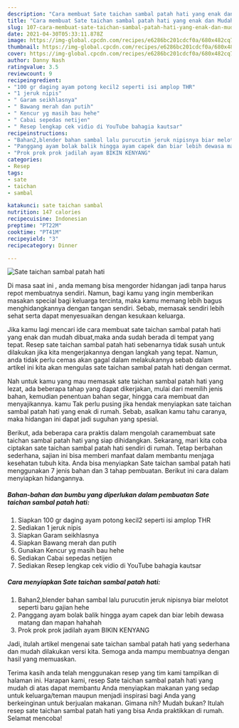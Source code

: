 ```yaml
---
description: "Cara membuat Sate taichan sambal patah hati yang enak dan Mudah Dibuat"
title: "Cara membuat Sate taichan sambal patah hati yang enak dan Mudah Dibuat"
slug: 107-cara-membuat-sate-taichan-sambal-patah-hati-yang-enak-dan-mudah-dibuat
date: 2021-04-30T05:33:11.878Z
image: https://img-global.cpcdn.com/recipes/e6286bc201cdcf0a/680x482cq70/sate-taichan-sambal-patah-hati-foto-resep-utama.jpg
thumbnail: https://img-global.cpcdn.com/recipes/e6286bc201cdcf0a/680x482cq70/sate-taichan-sambal-patah-hati-foto-resep-utama.jpg
cover: https://img-global.cpcdn.com/recipes/e6286bc201cdcf0a/680x482cq70/sate-taichan-sambal-patah-hati-foto-resep-utama.jpg
author: Danny Nash
ratingvalue: 3.5
reviewcount: 9
recipeingredient:
- "100 gr daging ayam potong kecil2 seperti isi amplop THR"
- "1 jeruk nipis"
- " Garam seikhlasnya"
- " Bawang merah dan putih"
- " Kencur yg masih bau hehe"
- " Cabai sepedas netijen"
- " Resep lengkap cek vidio di YouTube bahagia kautsar"
recipeinstructions:
- "Bahan2,blender bahan sambal lalu purucutin jeruk nipisnya biar melotot seperti baru gajian hehe"
- "Panggang ayam bolak balik hingga ayam capek dan biar lebih dewasa matang dan mapan hahahah"
- "Prok prok prok jadilah ayam BIKIN KENYANG"
categories:
- Resep
tags:
- sate
- taichan
- sambal

katakunci: sate taichan sambal 
nutrition: 147 calories
recipecuisine: Indonesian
preptime: "PT22M"
cooktime: "PT41M"
recipeyield: "3"
recipecategory: Dinner

---
```



![Sate taichan sambal patah hati](https://img-global.cpcdn.com/recipes/e6286bc201cdcf0a/680x482cq70/sate-taichan-sambal-patah-hati-foto-resep-utama.jpg)

Di masa  saat ini , anda memang bisa mengorder hidangan jadi tanpa harus repot membuatnya sendiri. Namun, bagi kamu yang ingin memberikan masakan special bagi keluarga tercinta, maka kamu memang lebih bagus menghidangkannya dengan tangan sendiri. Sebab, memasak sendiri lebih sehat serta dapat menyesuaikan dengan kesukaan keluarga.

Jika kamu lagi mencari ide cara membuat sate taichan sambal patah hati yang enak dan mudah dibuat,maka anda sudah berada di tempat yang tepat. Resep sate taichan sambal patah hati  sebenarnya tidak susah untuk dilakukan jika kita mengerjakannya dengan langkah yang tepat. Namun, anda tidak perlu cemas akan gagal dalam melakukannya 
sebab dalam artikel ini kita akan mengulas sate taichan sambal patah hati dengan cermat.  



Nah untuk kamu yang mau memasak sate taichan sambal patah hati yang lezat, ada beberapa tahap yang dapat dikerjakan, mulai dari memilih jenis bahan, kemudian penentuan bahan segar, hingga cara membuat dan menyajikannya. kamu Tak perlu pusing jika hendak menyiapkan sate taichan sambal patah hati yang enak di rumah. Sebab, asalkan kamu  tahu caranya, maka hidangan ini dapat jadi suguhan yang spesial.

Berikut, ada beberapa cara praktis  dalam mengolah caramembuat sate taichan sambal patah hati yang siap dihidangkan. Sekarang, mari kita coba ciptakan sate taichan sambal patah hati sendiri di rumah. Tetap berbahan sederhana, sajian ini bisa memberi manfaat dalam membantu menjaga kesehatan tubuh kita. Anda bisa menyiapkan Sate taichan sambal patah hati menggunakan 7 jenis bahan dan 3 tahap pembuatan. Berikut ini cara dalam menyiapkan hidangannya.

<!--inarticleads1-->

##### Bahan-bahan dan bumbu yang diperlukan dalam pembuatan Sate taichan sambal patah hati:

1. Siapkan 100 gr daging ayam potong kecil2 seperti isi amplop THR
1. Sediakan 1 jeruk nipis
1. Siapkan  Garam seikhlasnya
1. Siapkan  Bawang merah dan putih
1. Gunakan  Kencur yg masih bau hehe
1. Sediakan  Cabai sepedas netijen
1. Sediakan  Resep lengkap cek vidio di YouTube bahagia kautsar




<!--inarticleads2-->

##### Cara menyiapkan Sate taichan sambal patah hati:

1. Bahan2,blender bahan sambal lalu purucutin jeruk nipisnya biar melotot seperti baru gajian hehe
1. Panggang ayam bolak balik hingga ayam capek dan biar lebih dewasa matang dan mapan hahahah
1. Prok prok prok jadilah ayam BIKIN KENYANG




Jadi, itulah artikel mengenai  sate taichan sambal patah hati  yang sederhana dan mudah dilakukan versi kita. Semoga anda mampu membuatnya dengan hasil yang memuaskan. 

Terima kasih anda telah menggunakan resep yang tim kami tampilkan di halaman ini. Harapan kami, resep  Sate taichan sambal patah hati yang mudah di atas dapat membantu Anda menyiapkan makanan yang sedap untuk keluarga/teman maupun menjadi inspirasi bagi Anda yang berkeinginan untuk berjualan makanan. Gimana nih? Mudah bukan? Itulah resep sate taichan sambal patah hati yang bisa Anda praktikkan di rumah. Selamat mencoba!

